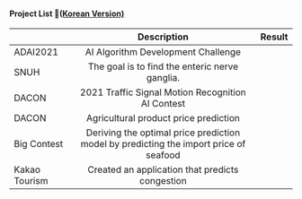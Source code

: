 #### Project List 📝([Korean Version)](https://viridian-monarch-554.notion.site/Project-List-2fb5f156c064465f9dcd66d49e4188ee)

|               |                                      Description                                      | Result |
|---------------|:-------------------------------------------------------------------------------------:|--------|
| ADAI2021      |AI Algorithm Development Challenge                                                     |        |
| SNUH   |The goal is to find the enteric nerve ganglia.                                                |        |
| DACON         | 2021 Traffic Signal Motion Recognition AI Contest                                     |        |
| DACON         | Agricultural product price prediction                                                 |        |
| Big Contest   | Deriving the optimal price prediction model by predicting the import price of seafood |        |
| Kakao Tourism | Created an application that predicts congestion                                       |        |
